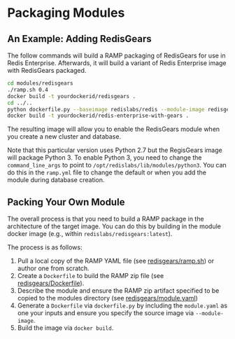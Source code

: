 # Packaging Modules

## An Example: Adding RedisGears

The follow commands will build a RAMP packaging of RedisGears for use in
Redis Enterprise. Afterwards, it will build a variant of Redis Enterprise image
with RedisGears packaged.

```bash
cd modules/redisgears
./ramp.sh 0.4
docker build -t yourdockerid/redisgears .
cd ../..
python dockerfile.py --baseimage redislabs/redis --module-image redisgears yourdockerid/redisgears:latest modules/redisgears/module.yaml > Dockerfile
docker build -t yourdockerid/redis-enterprise-with-gears .
```

The resulting image will allow you to enable the RedisGears module when
you create a new cluster and database.

Note that this particular version uses Python 2.7 but the RegisGears image will
package Python 3. To enable Python 3, you need to change the `command_line_args`
to point to `/opt/redislabs/lib/modules/python3`. You can do this in the `ramp.yml`
file to change the default or when you add the module during database creation.

## Packing Your Own Module

The overall process is that you need to build a RAMP package in the architecture
of the target image. You can do this by building in the module docker image
(e.g., within `redislabs/redisgears:latest`).

The process is as follows:

 1. Pull a local copy of the RAMP YAML file (see [redisgears/ramp.sh](redisgears/ramp.sh)) or author one from scratch.
 2. Create a `Dockerfile` to build the RAMP zip file (see [redisgears/Dockerfile](redisgears/Dockerfile)).
 3. Describe the module and ensure the RAMP zip artifact specified to be copied to the modules directory (see [redisgears/module.yaml](redisgears/module.yaml))
 4. Generate a `Dockerfile` via `dockerfile.py` by including the `module.yaml` as one your inputs and ensure you specify the source image via `--module-image`.
 5. Build the image via `docker build`.
